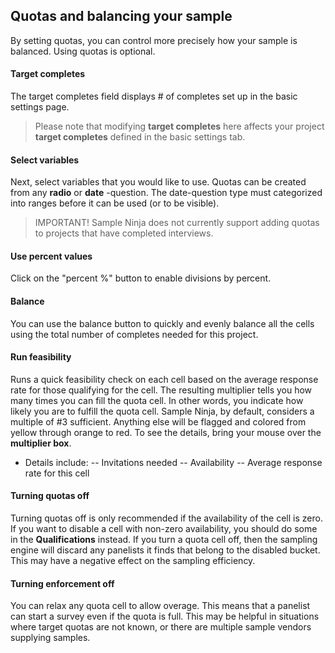## Quotas and balancing your sample

By setting quotas, you can control more precisely how your sample is balanced. Using quotas is optional.

#### Target completes

The target completes field displays # of completes set up in the basic settings page. 

> Please note that modifying **target completes** here affects your project **target completes** defined in the basic settings tab.

#### Select variables

Next, select variables that you would like to use. Quotas can be created from any **radio** or **date** -question. The date-question type must categorized into ranges before it can be used (or to be visible).

> IMPORTANT! Sample Ninja does not currently support adding quotas to projects that have completed interviews.

#### Use percent values

Click on the "percent %" button to enable divisions by percent.

#### Balance

You can use the balance button to quickly and evenly balance all the cells using the total number of completes needed for this project.

#### Run feasibility

Runs a quick feasibility check on each cell based on the average response rate for those qualifying for the cell. The resulting multiplier tells you how many times you can fill the quota cell. In other words, you indicate how likely you are to fulfill the quota cell. Sample Ninja, by default, considers a multiple of #3 sufficient. Anything else will be flagged and colored from yellow through orange to red. To see the details, bring your mouse over the **multiplier box**. 

- Details include:
-- Invitations needed
-- Availability
-- Average response rate for this cell

#### Turning quotas off

Turning quotas off is only recommended if the availability of the cell is zero. If you want to disable a cell with non-zero availability, you should do some in the **Qualifications** instead. If you turn a quota cell off, then the sampling engine will discard any panelists it finds that belong to the disabled bucket. This may have a negative effect on the sampling efficiency.

#### Turning enforcement off

You can relax any quota cell to allow overage. This means that a panelist can start a survey even if the quota is full. This may be helpful in situations where target quotas are not known, or there are multiple sample vendors supplying samples.

